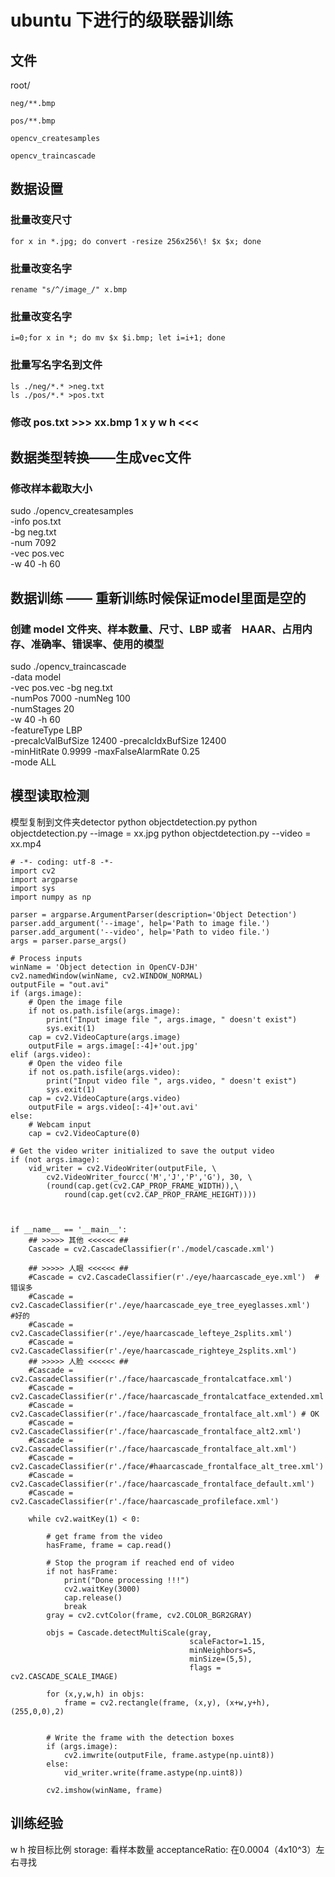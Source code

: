 # ubuntu 下进行的级联器训练
## 文件
root/

    neg/**.bmp
    
    pos/**.bmp
    
    opencv_createsamples
    
    opencv_traincascade
    
## 数据设置
### 批量改变尺寸
```
for x in *.jpg; do convert -resize 256x256\! $x $x; done
```
### 批量改变名字
```
rename "s/^/image_/" x.bmp
```
### 批量改变名字
```
i=0;for x in *; do mv $x $i.bmp; let i=i+1; done
```
### 批量写名字名到文件
```
ls ./neg/*.* >neg.txt
ls ./pos/*.* >pos.txt
```

### 修改 pos.txt >>> xx.bmp 1 x y w h <<<

## 数据类型转换——生成vec文件   
### 修改样本截取大小
sudo ./opencv_createsamples \
-info pos.txt \
-bg neg.txt \
-num 7092 \
-vec pos.vec \
-w 40 -h 60

## 数据训练 —— 重新训练时候保证model里面是空的
### 创建 model 文件夹、样本数量、尺寸、LBP 或者　HAAR、占用内存、准确率、错误率、使用的模型
sudo ./opencv_traincascade \
-data model \
-vec pos.vec -bg neg.txt \
-numPos 7000 -numNeg 100 \
-numStages 20 \
-w 40 -h 60 \
-featureType LBP \
-precalcValBufSize 12400 -precalcIdxBufSize 12400 \
-minHitRate 0.9999  -maxFalseAlarmRate 0.25 \
-mode ALL

## 模型读取检测
模型复制到文件夹detector
python objectdetection.py
python objectdetection.py --image = xx.jpg
python objectdetection.py --video = xx.mp4
``` objectdetection.py内容如下：
# -*- coding: utf-8 -*-
import cv2
import argparse
import sys
import numpy as np

parser = argparse.ArgumentParser(description='Object Detection')
parser.add_argument('--image', help='Path to image file.')
parser.add_argument('--video', help='Path to video file.')
args = parser.parse_args()

# Process inputs
winName = 'Object detection in OpenCV-DJH'
cv2.namedWindow(winName, cv2.WINDOW_NORMAL)
outputFile = "out.avi"
if (args.image):
    # Open the image file
    if not os.path.isfile(args.image):
        print("Input image file ", args.image, " doesn't exist")
        sys.exit(1)
    cap = cv2.VideoCapture(args.image)
    outputFile = args.image[:-4]+'out.jpg'
elif (args.video):
    # Open the video file
    if not os.path.isfile(args.video):
        print("Input video file ", args.video, " doesn't exist")
        sys.exit(1)
    cap = cv2.VideoCapture(args.video)
    outputFile = args.video[:-4]+'out.avi'
else:
    # Webcam input
    cap = cv2.VideoCapture(0)

# Get the video writer initialized to save the output video
if (not args.image):
    vid_writer = cv2.VideoWriter(outputFile, \
        cv2.VideoWriter_fourcc('M','J','P','G'), 30, \
        (round(cap.get(cv2.CAP_PROP_FRAME_WIDTH)),\
            round(cap.get(cv2.CAP_PROP_FRAME_HEIGHT))))



if __name__ == '__main__':   
    ## >>>>> 其他 <<<<<< ##
    Cascade = cv2.CascadeClassifier(r'./model/cascade.xml') 
    
    ## >>>>> 人眼 <<<<<< ##
    #Cascade = cv2.CascadeClassifier(r'./eye/haarcascade_eye.xml')  #错误多  
    #Cascade = cv2.CascadeClassifier(r'./eye/haarcascade_eye_tree_eyeglasses.xml')   #好的 
    #Cascade = cv2.CascadeClassifier(r'./eye/haarcascade_lefteye_2splits.xml')    
    #Cascade = cv2.CascadeClassifier(r'./eye/haarcascade_righteye_2splits.xml')    
    ## >>>>> 人脸 <<<<<< ##
    #Cascade = cv2.CascadeClassifier(r'./face/haarcascade_frontalcatface.xml') 
    #Cascade = cv2.CascadeClassifier(r'./face/haarcascade_frontalcatface_extended.xml') 
    #Cascade = cv2.CascadeClassifier(r'./face/haarcascade_frontalface_alt.xml') # OK
    #Cascade = cv2.CascadeClassifier(r'./face/haarcascade_frontalface_alt2.xml')
    #Cascade = cv2.CascadeClassifier(r'./face/haarcascade_frontalface_alt.xml')
    #Cascade = cv2.CascadeClassifier(r'./face/#haarcascade_frontalface_alt_tree.xml')
    #Cascade = cv2.CascadeClassifier(r'./face/haarcascade_frontalface_default.xml')
    #Cascade = cv2.CascadeClassifier(r'./face/haarcascade_profileface.xml')   

    while cv2.waitKey(1) < 0:
        
        # get frame from the video
        hasFrame, frame = cap.read()
        
        # Stop the program if reached end of video
        if not hasFrame:
            print("Done processing !!!")
            cv2.waitKey(3000)
            cap.release()
            break
        gray = cv2.cvtColor(frame, cv2.COLOR_BGR2GRAY)
        
        objs = Cascade.detectMultiScale(gray,
                                        scaleFactor=1.15,
                                        minNeighbors=5,
                                        minSize=(5,5),
                                        flags = cv2.CASCADE_SCALE_IMAGE)
        
        for (x,y,w,h) in objs:
            frame = cv2.rectangle(frame, (x,y), (x+w,y+h), (255,0,0),2)
            

        # Write the frame with the detection boxes
        if (args.image):
            cv2.imwrite(outputFile, frame.astype(np.uint8))
        else:
            vid_writer.write(frame.astype(np.uint8))

        cv2.imshow(winName, frame)

```


## 训练经验
w h 按目标比例
storage: 看样本数量
acceptanceRatio: 在0.0004（4x10^3）左右寻找
